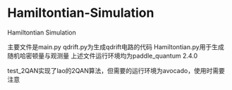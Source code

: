 # Hamiltontian-Simulation
Hamiltontian Simulation

主要文件是main.py
qdrift.py为生成qdrift电路的代码
Hamiltontian.py用于生成随机哈密顿量与观测量
上述文件运行环境均为paddle_quantum 2.4.0

test_2QAN实现了lao的2QAN算法，但需要的运行环境为avocado，使用时需要注意
